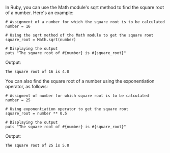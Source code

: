 In Ruby, you can use the Math module's sqrt method to find the square root of a number. Here's an example:

```
# Assignment of a number for which the square root is to be calculated
number = 16

# Using the sqrt method of the Math module to get the square root
square_root = Math.sqrt(number)

# Displaying the output
puts "The square root of #{number} is #{square_root}"
```

Output:
```
The square root of 16 is 4.0
```

You can also find the square root of a number using the exponentiation operator, as follows:

```
# Assigment of number for which square root is to be calculated
number = 25

# Using exponentiation operator to get the square root
square_root = number ** 0.5

# Displaying the output
puts "The square root of #{number} is #{square_root}"
```

Output:
```
The square root of 25 is 5.0
```